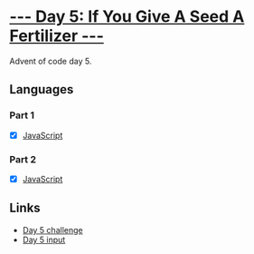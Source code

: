 # [--- Day 5: If You Give A Seed A Fertilizer ---](https://adventofcode.com/2023/day/5)

Advent of code day 5.

## Languages

### Part 1

- [x] [JavaScript](day-05-part1.mjs)

### Part 2

- [x] [JavaScript](day-05-part2.mjs)

## Links

- [Day 5 challenge](https://adventofcode.com/2023/day/5)
- [Day 5 input](https://adventofcode.com/2023/day/5/input)
